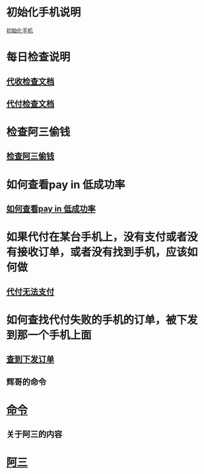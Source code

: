 
# 初始化手机说明
[初始化手机](Doc/Init.md)

# 每日检查说明
## [代收检查文档](Doc/payinerror/md/PayinErrorCheck.md)

## [代付检查文档](Doc/payourerrorcheck/md/PayOutErrorCheck.md)


# 检查阿三偷钱
## [检查阿三偷钱](Doc/balance/CheckBalance.md)

# 如何查看pay in 低成功率
## [如何查看pay in 低成功率](Doc/payinerror/md/PayinErrorCheck.md)

# 如果代付在某台手机上，没有支付或者没有接收订单，或者没有找到手机，应该如何做
## [代付无法支付](Doc/payourerrorcheck/md/PayoutNoRec.md)

# 如何查找代付失败的手机的订单，被下发到那一个手机上面
## [查到下发订单](Doc/payourerrorcheck/md/FindReleaseOrder.md)

## 辉哥的命令
# [命令](Doc/other/Ifey.md)

## 关于阿三的内容
# [阿三](Doc/other/As.md)


